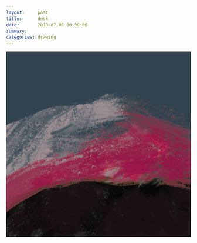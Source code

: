 ```yaml
---
layout:     post
title:      dusk
date:       2019-07-06 00:39:06
summary:    
categories: drawing
---
```

![dusk](/images/diary/dusk.png ".")
